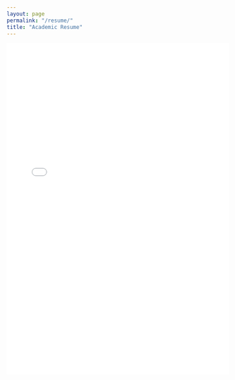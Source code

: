 ```yaml
---
layout: page
permalink: "/resume/"
title: "Academic Resume"
---
```

<embed src="/assets/pdf/Resume_Academic.pdf" width="100%" height="750" type='application/pdf'>

